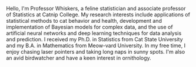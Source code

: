 Hello, I'm Professor Whiskers, a feline statistician and associate professor of Statistics at Catnip College. My research interests include applications of statistical methods to cat behavior and health, development and implementation of Bayesian models for complex data, and the use of artificial neural networks and deep learning techniques for data analysis and prediction. I received my Ph.D. in Statistics from Cat State University and my B.A. in Mathematics from Meow-vard University. In my free time, I enjoy chasing laser pointers and taking long naps in sunny spots. I'm also an avid birdwatcher and have a keen interest in ornithology.
